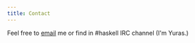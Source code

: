 ```yaml
---
title: Contact
---
```


Feel free to [email](mailto:shumovichy@gmail.com) me or find in #haskell IRC channel (I'm Yuras.)
